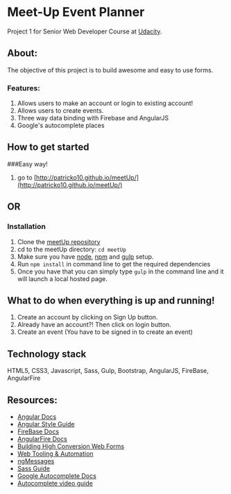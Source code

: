 # Meet-Up Event Planner
Project 1 for Senior Web Developer Course at [Udacity](https://www.udacity.com).

## About:
The objective of this project is to build awesome and easy to use forms.

### Features:
1. Allows users to make an account or login to existing account!
2. Allows users to create events.
3. Three way data binding with Firebase and AngularJS
4. Google's autocomplete places

## How to get started
###Easy way!
1. go to [http://patricko10.github.io/meetUp/](http://patricko10.github.io/meetUp/)

## OR

### Installation
1. Clone the [meetUp repository](https://github.com/PatrickO10/meetUp.git)
2. cd to the meetUp directory:
	`cd meetUp`
3. Make sure you have [node](https://docs.npmjs.com/getting-started/installing-node), [npm](https://www.npmjs.com/) and [gulp](http://gulpjs.com/) setup.
4. Run `npm install` in command line to get the required dependencies
5. Once you have that you can simply type `gulp` in the command line and it will launch a local hosted page.


## What to do when everything is up and running!
1. Create an account by clicking on Sign Up button.
2. Already have an account?! Then click on login button.
3. Create an event (You have to be signed in to create an event)

## Technology stack
HTML5, CSS3, Javascript, Sass, Gulp, Bootstrap, AngularJS, FireBase, AngularFire

## Resources:
- [Angular Docs](https://docs.angularjs.org/guide)
- [Angular Style Guide](https://github.com/johnpapa/angular-styleguide)
- [FireBase Docs](https://www.firebase.com/docs/web/)
- [AngularFire Docs](https://www.firebase.com/docs/web/libraries/angular/api.html)
- [Building High Conversion Web Forms](https://www.udacity.com/course/viewer#!/c-ud890-nd/l-5885538560)
- [Web Tooling & Automation](https://www.udacity.com/course/viewer#!/c-ud890-nd/l-5885538560)
- [ngMessages](https://scotch.io/tutorials/angularjs-form-validation-with-ngmessages)
- [Sass Guide](https://responsivedesign.is/develop/getting-started-with-sass)
- [Google Autocomplete Docs](https://developers.google.com/maps/documentation/javascript/places-autocomplete?utm_source=welovemapsdevelopers&utm_campaign=mdr-gdl)
- [Autocomplete video guide](https://www.youtube.com/watch?v=lSdM3yZkj1w)
